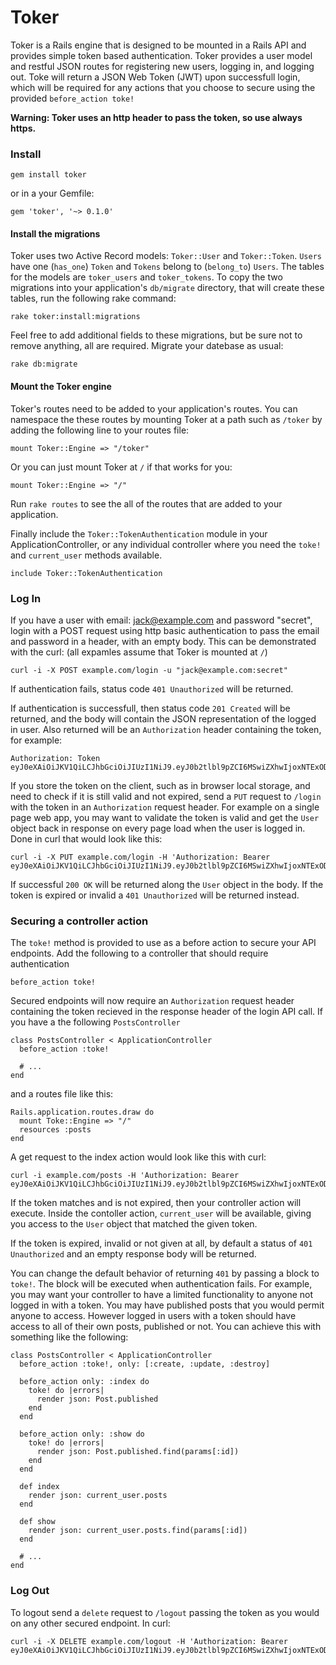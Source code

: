 # Toker

Toker is a Rails engine that is designed to be mounted in a Rails API and provides simple token based authentication. Toker provides a user model and restful JSON routes for registering new users, logging in, and logging out. Toke will return a JSON Web Token (JWT) upon successfull login, which will be required for any actions that you choose to secure using the provided `before_action toke!`

**Warning: Toker uses an http header to pass the token, so use always https.**

### Install

    gem install toker
  
or in a your Gemfile:

    gem 'toker', '~> 0.1.0'

#### Install the migrations

Toker uses two Active Record models: `Toker::User` and `Toker::Token`. `Users` have one (`has_one`) `Token` and `Tokens` belong to (`belong_to`) `Users`. The tables for the models are `toker_users` and `toker_tokens`. To copy the two migrations into your application's `db/migrate` directory, that will create these tables, run the following rake command:

    rake toker:install:migrations

Feel free to add additional fields to these migrations, but be sure not to remove anything, all are required. Migrate your datebase as usual:

    rake db:migrate

#### Mount the Toker engine

Toker's routes need to be added to your application's routes. You can namespace the these routes by mounting Toker at a path such as `/toker` by adding the following line to your routes file:

    mount Toker::Engine => "/toker"

Or you can just mount Toker at `/` if that works for you:

    mount Toker::Engine => "/"

Run `rake routes` to see the all of the routes that are added to your application.

Finally include the `Toker::TokenAuthentication` module in your ApplicationController, or any individual controller where you need the `toke!` and `current_user` methods available.

    include Toker::TokenAuthentication

### Log In

If you have a user with email: jack@example.com and password "secret", login with a POST request using http basic authentication to pass the email and password in a header, with an empty body. This can be demonstrated with the curl: (all expamles assume that Toker is mounted at `/`)

    curl -i -X POST example.com/login -u "jack@example.com:secret"
    
If authentication fails, status code `401 Unauthorized` will be returned.

If authentication is successfull, then status code `201 Created` will be returned, and the body will contain the JSON representation of the logged in user. Also returned will be an `Authorization` header containing the token, for example:

    Authorization: Token eyJ0eXAiOiJKV1QiLCJhbGciOiJIUzI1NiJ9.eyJ0b2tlbl9pZCI6MSwiZXhwIjoxNTExODAzNzEzfQ.6nBJNPQ5jJsSOOCAWtAjaMnU3r6ofECsC9ckm4YbGrU

If you store the token on the client, such as in browser local storage, and need to check if it is still valid and not expired, send a `PUT` request to `/login` with the token in an `Authorization` request header. For example on a single page web app, you may want to validate the token is valid and get the `User` object back in response on every page load when the user is logged in. Done in curl that would look like this:

    curl -i -X PUT example.com/login -H 'Authorization: Bearer eyJ0eXAiOiJKV1QiLCJhbGciOiJIUzI1NiJ9.eyJ0b2tlbl9pZCI6MSwiZXhwIjoxNTExODAzNzEzfQ.6nBJNPQ5jJsSOOCAWtAjaMnU3r6ofECsC9ckm4YbGrU'

If successful `200 OK` will be returned along the `User` object in the body. If the token is expired or invalid a `401 Unauthorized` will be returned instead.

### Securing a controller action

The `toke!` method is provided to use as a before action to secure your API endpoints. Add the following to a controller that should require authentication

    before_action toke!

Secured endpoints will now require an `Authorization` request header containing the token recieved in the response header of the login API call. If you have a the following `PostsController`

    class PostsController < ApplicationController
      before_action :toke!

      # ...
    end

and a routes file like this:

    Rails.application.routes.draw do
      mount Toke::Engine => "/"
      resources :posts
    end

A get request to the index action would look like this with curl:

    curl -i example.com/posts -H 'Authorization: Bearer eyJ0eXAiOiJKV1QiLCJhbGciOiJIUzI1NiJ9.eyJ0b2tlbl9pZCI6MSwiZXhwIjoxNTExODAzNzEzfQ.6nBJNPQ5jJsSOOCAWtAjaMnU3r6ofECsC9ckm4YbGrU'

If the token matches and is not expired, then your controller action will execute. Inside the contoller action, `current_user` will be available, giving you access to the `User` object that matched the given token.

If the token is expired, invalid or not given at all, by default a status of `401 Unauthorized` and an empty response body will be returned.

You can change the default behavior of returning `401` by passing a block to `toke!`. The block will be executed when authentication fails. For example, you may want your controller to have a limited functionality to anyone not logged in with a token. You may have published posts that you would permit anyone to access. However logged in users with a token should have access to all of their own posts, published or not. You can achieve this with something like the following:

    class PostsController < ApplicationController
      before_action :toke!, only: [:create, :update, :destroy]
      
      before_action only: :index do
        toke! do |errors|
          render json: Post.published
        end
      end

      before_action only: :show do
        toke! do |errors|
          render json: Post.published.find(params[:id])
        end
      end
      
      def index
        render json: current_user.posts
      end
      
      def show
        render json: current_user.posts.find(params[:id])
      end

      # ...
    end

### Log Out

To logout send a `delete` request to `/logout` passing the token as you would on any other secured endpoint. In curl:

    curl -i -X DELETE example.com/logout -H 'Authorization: Bearer eyJ0eXAiOiJKV1QiLCJhbGciOiJIUzI1NiJ9.eyJ0b2tlbl9pZCI6MSwiZXhwIjoxNTExODAzNzEzfQ.6nBJNPQ5jJsSOOCAWtAjaMnU3r6ofECsC9ckm4YbGrU'
